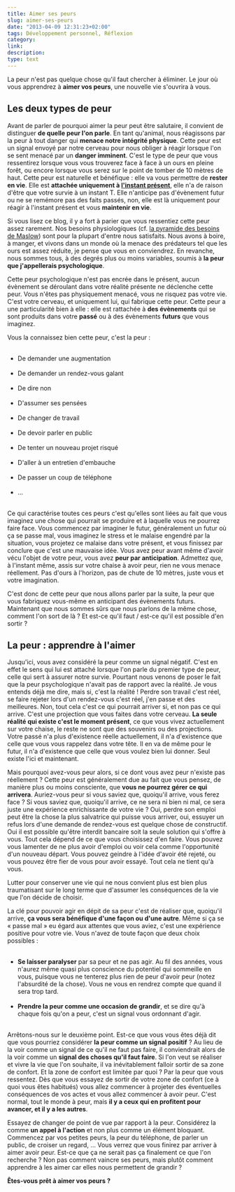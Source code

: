 ```yaml
---
title: Aimer ses peurs
slug: aimer-ses-peurs
date: "2013-04-09 12:31:23+02:00"
tags: Développement personnel, Réflexion
category: 
link: 
description: 
type: text
---
```


<p><p>La peur n'est pas quelque chose qu'il faut chercher à éliminer. Le jour où vous apprendrez à <strong>aimer vos peurs</strong>, une nouvelle vie s'ouvrira à vous.</p></p>
<!-- TEASER_END -->
<p><h2>Les deux types de peur</h2></p>

<p><p>Avant de parler de pourquoi aimer la peur peut être salutaire, il convient de distinguer <strong>de quelle peur l'on parle</strong>. En tant qu'animal, nous réagissons par la peur à tout danger qui <strong>menace notre intégrité physique</strong>. Cette peur est un signal envoyé par notre cerveau pour nous obliger à réagir lorsque l'on se sent menacé par un <strong>danger imminent</strong>. C'est le type de peur que vous ressentirez lorsque vous vous trouverez face à face à un ours en pleine forêt, ou encore lorsque vous serez sur le point de tomber de 10 mètres de haut. Cette peur est naturelle et bénéfique : elle va vous permettre de <strong>rester en vie</strong>. Elle est <strong>attachée uniquement à <a href="/le-pouvoir-du-moment-présent/">l'instant présent</a></strong>, elle n'a de raison d'être que votre survie à un instant T. Elle n'anticipe pas d'évènement futur ou ne se remémore pas des faits passés, non, elle est là uniquement pour réagir à l'instant présent et vous <strong>maintenir en vie</strong>.</p></p>

<p><p>Si vous lisez ce blog, il y a fort à parier que vous ressentiez cette peur assez rarement. Nos besoins physiologiques (cf. <a href="http://fr.wikipedia.org/wiki/Pyramide_des_besoins_de_Maslow">la pyramide des besoins de Maslow</a>) sont pour la plupart d'entre nous satisfaits. Nous avons à boire, à manger, et vivons dans un monde où la menace des prédateurs tel que les ours est assez réduite, je pense que vous en conviendrez. En revanche, nous sommes tous, à des degrés plus ou moins variables, soumis à <strong>la peur que j'appellerais psychologique</strong>.</p></p>

<p><p>Cette peur psychologique n'est pas encrée dans le présent, aucun évènement se déroulant dans votre réalité présente ne déclenche cette peur. Vous n'êtes pas physiquement menacé, vous ne risquez pas votre vie. C'est votre cerveau, et uniquement lui, qui fabrique cette peur. Cette peur a une particularité bien à elle : elle est rattachée à <strong>des évènements</strong> qui se sont produits dans votre <strong>passé</strong> ou à des évènements <strong>futurs</strong> que vous imaginez.</p></p>

<p><p>Vous la connaissez bien cette peur, c'est la peur :</p></p>

<p><ul><br /><li>De demander une augmentation</li><br /><li>De demander un rendez-vous galant</li><br /><li>De dire non</li><br /><li>D'assumer ses pensées</li><br /><li>De changer de travail</li><br /><li>De devoir parler en public</li><br /><li>De tenter un nouveau projet risqué</li><br /><li>D'aller à un entretien d'embauche</li><br /><li>De passer un coup de téléphone</li><br /><li>…</li><br /></ul></p>

<p><p>Ce qui caractérise toutes ces peurs c'est qu'elles sont liées au fait que vous imaginez une chose qui pourrait se produire et à laquelle vous ne pourrez faire face. Vous commencez par imaginer le futur, généralement un futur où ça se passe mal, vous imaginez le stress et le malaise engendré par la situation, vous projetez ce malaise dans votre présent, et vous finissez par conclure que c'est une mauvaise idée. Vous avez peur avant même d'avoir vécu l'objet de votre peur, vous avez <strong>peur par anticipation</strong>. Admettez que, à l'instant même, assis sur votre chaise à avoir peur, rien ne vous menace réellement. Pas d'ours à l'horizon, pas de chute de 10 mètres, juste vous et votre imagination.</p></p>

<p><p>C'est donc de cette peur que nous allons parler par la suite, la peur que vous fabriquez vous-même en anticipant des évènements futurs. Maintenant que nous sommes sûrs que nous parlons de la même chose, comment l'on sort de là ? Et est-ce qu'il faut / est-ce qu'il est possible d'en sortir ?</p></p>

<p><h2>La peur : apprendre à l'aimer</h2></p>

<p><p>Jusqu'ici, vous avez considéré la peur comme un signal négatif. C'est en effet le sens qui lui est attaché lorsque l'on parle du premier type de peur, celle qui sert à assurer notre survie. Pourtant nous venons de poser le fait que la peur psychologique n'avait pas de rapport avec la réalité. Je vous entends déjà me dire, mais si, c'est la réalité ! Perdre son travail c'est réel, se faire rejeter lors d'un rendez-vous c'est réel, j'en passe et des meilleures. Non, tout cela c'est ce qui pourrait arriver si, et non pas ce qui arrive. C'est une projection que vous faites dans votre cerveau. <strong>La seule réalité qui existe c'est le moment présent</strong>, ce que vous vivez actuellement sur votre chaise, le reste ne sont que des souvenirs ou des projections. Votre passé n'a plus d'existence réelle actuellement, il n'a d'existence que celle que vous vous rappelez dans votre tête. Il en va de même pour le futur, il n'a d'existence que celle que vous voulez bien lui donner. Seul existe l'ici et maintenant.</p></p>

<p><p>Mais pourquoi avez-vous peur alors, si ce dont vous avez peur n'existe pas réellement ? Cette peur est généralement due au fait que vous pensez, de manière plus ou moins consciente, que <strong>vous ne pourrez gérer ce qui arrivera</strong>. Auriez-vous peur si vous saviez que, quoiqu'il arrive, vous ferez face ? Si vous saviez que, quoiqu'il arrive, ce ne sera ni bien ni mal, ce sera juste une expérience enrichissante de votre vie ? Oui, perdre son emploi peut être la chose la plus salvatrice qui puisse vous arriver, oui, essuyer un refus lors d'une demande de rendez-vous est quelque chose de constructif. Oui il est possible qu'être interdit bancaire soit la seule solution qui s'offre à vous. Tout cela dépend de ce que vous choisissez d'en faire. Vous pouvez vous lamenter de ne plus avoir d'emploi ou voir cela comme l'opportunité d'un nouveau départ. Vous pouvez geindre à l'idée d'avoir été rejeté, ou vous pouvez être fier de vous pour avoir essayé. Tout cela ne tient qu'à vous.</p></p>

<p><p>Lutter pour conserver une vie qui ne nous convient plus est bien plus traumatisant sur le long terme que d'assumer les conséquences de la vie que l'on décide de choisir.</p></p>

<p><p>La clé pour pouvoir agir en dépit de sa peur c'est de réaliser que, quoiqu'il arrive, <strong>ça vous sera bénéfique d'une façon ou d'une autre</strong>. Même si ça se « passe mal » eu égard aux attentes que vous aviez, c'est une expérience positive pour votre vie. Vous n'avez de toute façon que deux choix possibles :</p></p>

<p><ul><br /><li><strong>Se laisser paralyser</strong> par sa peur et ne pas agir. Au fil des années, vous n'aurez même quasi plus conscience du potentiel qui sommeille en vous, puisque vous ne tenterez plus rien de peur d'avoir peur (notez l'absurdité de la chose). Vous ne vous en rendrez compte que quand il sera trop tard.</li><br /><li><strong>Prendre la peur comme une occasion de grandir</strong>, et se dire qu'à chaque fois qu'on a peur, c'est un signal vous ordonnant d'agir.</li><br /></ul></p>

<p><p>Arrêtons-nous sur le deuxième point. Est-ce que vous vous êtes déjà dit que vous pourriez considérer <strong>la peur comme un signal positif</strong> ? Au lieu de la voir comme un signal de ce qu'il ne faut pas faire, il conviendrait alors de la voir comme un <strong>signal des choses qu'il faut faire</strong>. Si l'on veut se réaliser et vivre la vie que l'on souhaite, il va inévitablement falloir sortir de sa zone de confort. Et la zone de confort est limitée par quoi ? Par la peur que vous ressentez. Dès que vous essayez de sortir de votre zone de confort (ce à quoi vous êtes habitués) vous allez commencer à projeter des éventuelles conséquences de vos actes et vous allez commencer à avoir peur. C'est normal, tout le monde à peur, mais <strong>il y a ceux qui en profitent pour avancer, et il y a les autres</strong>.</p></p>

<p><p>Essayez de changer de point de vue par rapport à la peur. Considérez la comme <strong>un appel à l'action</strong> et non plus comme un élément bloquant. Commencez par vos petites peurs, la peur du téléphone, de parler un public, de croiser un regard, … Vous verrez que vous finirez par arriver à aimer avoir peur. Est-ce que ça ne serait pas ça finalement ce que l'on recherche ? Non pas comment vaincre ses peurs, mais plutôt comment apprendre à les aimer car elles nous permettent de grandir ?</p></p>

<p><p><strong>Êtes-vous prêt à aimer vos peurs ?</strong></p></p>
